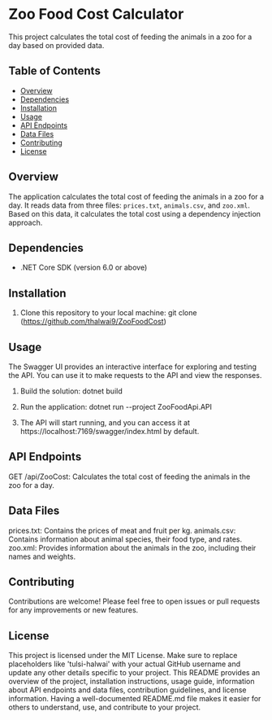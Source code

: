 ﻿# Zoo Food Cost Calculator

This project calculates the total cost of feeding the animals in a zoo for a day based on provided data.

## Table of Contents

- [Overview](#overview)
- [Dependencies](#dependencies)
- [Installation](#installation)
- [Usage](#usage)
- [API Endpoints](#api-endpoints)
- [Data Files](#data-files)
- [Contributing](#contributing)
- [License](#license)

## Overview

The application calculates the total cost of feeding the animals in a zoo for a day. 
It reads data from three files: `prices.txt`, `animals.csv`, and `zoo.xml`. 
Based on this data, it calculates the total cost using a dependency injection approach.

## Dependencies
- .NET Core SDK (version 6.0 or above)

## Installation

1. Clone this repository to your local machine:
   git clone (https://github.com/thalwai9/ZooFoodCost)

## Usage

The Swagger UI provides an interactive interface for exploring and testing the API. 
You can use it to make requests to the API and view the responses.

1. Build the solution:
dotnet build

2. Run the application:
dotnet run --project ZooFoodApi.API

3. The API will start running, and you can access it at https://localhost:7169/swagger/index.html by default.

## API Endpoints
GET /api/ZooCost: Calculates the total cost of feeding the animals in the zoo for a day.


## Data Files
prices.txt: Contains the prices of meat and fruit per kg.
animals.csv: Contains information about animal species, their food type, and rates.
zoo.xml: Provides information about the animals in the zoo, including their names and weights.

## Contributing
Contributions are welcome! Please feel free to open issues or pull requests for any improvements or new features.


## License
This project is licensed under the MIT License.
Make sure to replace placeholders like 'tulsi-halwai' with your actual GitHub username and update any other details specific to your project. This README provides an overview of the project, installation instructions, usage guide, information about API endpoints and data files, contribution guidelines, and license information.
Having a well-documented README.md file makes it easier for others to understand, use, and contribute to your project.
